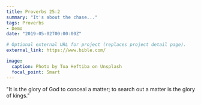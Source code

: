 ```yaml
---
title: Proverbs 25:2
summary: "It's about the chase..."
tags: Proverbs
- Demo
date: "2019-05-02T00:00:00Z"

# Optional external URL for project (replaces project detail page).
external_link: https://www.bible.com/

image:
  caption: Photo by Toa Heftiba on Unsplash
  focal_point: Smart
---
```


"It is the glory of God to conceal a matter; to search out a matter is the glory of kings."